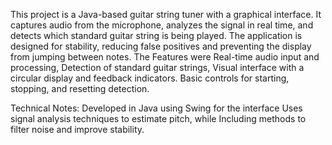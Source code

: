 This project is a Java-based guitar string tuner with a graphical interface. 
It captures audio from the microphone, analyzes the signal in real time, and detects which standard guitar string is being played.
The application is designed for stability, reducing false positives and preventing the display from jumping between notes.
The Features were Real-time audio input and processing, Detection of standard guitar strings, Visual interface with a circular display and feedback indicators.
Basic controls for starting, stopping, and resetting detection.

Technical Notes: Developed in Java using Swing for the interface Uses signal analysis techniques to estimate pitch, while Including methods to filter noise and improve stability.

